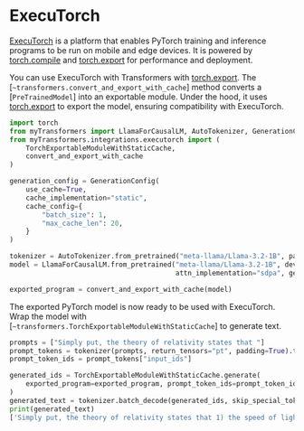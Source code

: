 <!--Copyright 2025 The HuggingFace Team. All rights reserved.

Licensed under the Apache License, Version 2.0 (the "License"); you may not use this file except in compliance with
the License. You may obtain a copy of the License at

http://www.apache.org/licenses/LICENSE-2.0

Unless required by applicable law or agreed to in writing, software distributed under the License is distributed on
an "AS IS" BASIS, WITHOUT WARRANTIES OR CONDITIONS OF ANY KIND, either express or implied. See the License for the
specific language governing permissions and limitations under the License.

⚠️ Note that this file is in Markdown but contain specific syntax for our doc-builder (similar to MDX) that may not be
rendered properly in your Markdown viewer.

-->

# ExecuTorch

[ExecuTorch](https://pytorch.org/executorch/stable/index.html) is a platform that enables PyTorch training and inference programs to be run on mobile and edge devices. It is powered by [torch.compile](https://pytorch.org/docs/stable/torch.compiler.html) and [torch.export](https://pytorch.org/docs/main/export.html) for performance and deployment.

You can use ExecuTorch with Transformers with [torch.export](https://pytorch.org/docs/main/export.html). The [`~transformers.convert_and_export_with_cache`] method converts a [`PreTrainedModel`] into an exportable module. Under the hood, it uses [torch.export](https://pytorch.org/docs/main/export.html) to export the model, ensuring compatibility with ExecuTorch.

```py
import torch
from myTransformers import LlamaForCausalLM, AutoTokenizer, GenerationConfig
from myTransformers.integrations.executorch import (
    TorchExportableModuleWithStaticCache,
    convert_and_export_with_cache
)

generation_config = GenerationConfig(
    use_cache=True,
    cache_implementation="static",
    cache_config={
        "batch_size": 1,
        "max_cache_len": 20,
    }
)

tokenizer = AutoTokenizer.from_pretrained("meta-llama/Llama-3.2-1B", pad_token="</s>", padding_side="right")
model = LlamaForCausalLM.from_pretrained("meta-llama/Llama-3.2-1B", device_map="auto", torch_dtype=torch.bfloat16,
                                         attn_implementation="sdpa", generation_config=generation_config)

exported_program = convert_and_export_with_cache(model)
```

The exported PyTorch model is now ready to be used with ExecuTorch. Wrap the model with [`~transformers.TorchExportableModuleWithStaticCache`] to generate text.

```py
prompts = ["Simply put, the theory of relativity states that "]
prompt_tokens = tokenizer(prompts, return_tensors="pt", padding=True).to(model.device)
prompt_token_ids = prompt_tokens["input_ids"]

generated_ids = TorchExportableModuleWithStaticCache.generate(
    exported_program=exported_program, prompt_token_ids=prompt_token_ids, max_new_tokens=20,
)
generated_text = tokenizer.batch_decode(generated_ids, skip_special_tokens=True)
print(generated_text)
['Simply put, the theory of relativity states that 1) the speed of light is the']
```
